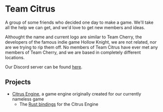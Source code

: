 # Team Citrus

A group of some friends who decided one day to make a game.
We'll take all the help we can get, and we'd love to get new members and ideas.

Althought the name and current logo are similar to Team Cherry, the developers of the famous indie game Hollow Knight, we are not related, nor are we trying to rip them off.
No members of Team Citrus have ever met any members of Team Cherry, and we are based in completely different locations.

Our Discord server can be found [here](discord.gg/fbNDPHUBCj).

## Projects

- [Citrus Engine](https://github.com/team-citrus/engine), a game engine originally created for our currently nameless game
  - The [Rust bindings](https://github.com/team-citrus/engine-rust) for the Citrus Engine
